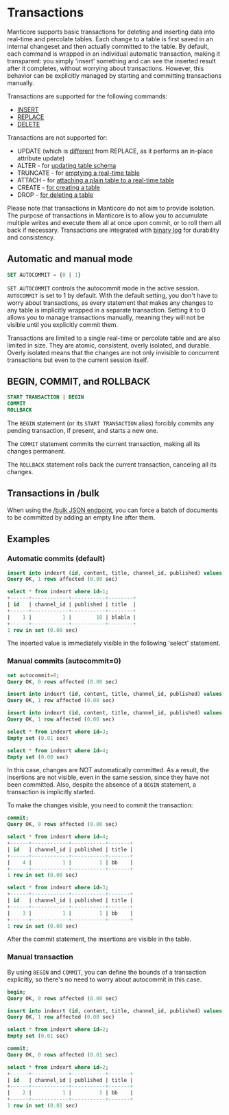 # Transactions

Manticore supports basic transactions for deleting and inserting data into real-time and percolate tables. Each change to a table is first saved in an internal changeset and then actually committed to the table. By default, each command is wrapped in an individual automatic transaction, making it transparent: you simply 'insert' something and can see the inserted result after it completes, without worrying about transactions. However, this behavior can be explicitly managed by starting and committing transactions manually.

Transactions are supported for the following commands:
* [INSERT](../Data_creation_and_modification/Adding_documents_to_a_table/Adding_documents_to_a_real-time_table.md)
* [REPLACE](../Data_creation_and_modification/Updating_documents/REPLACE.md)
* [DELETE](../Data_creation_and_modification/Deleting_documents.md)

Transactions are not supported for:
* UPDATE (which is [different](../Data_creation_and_modification/Updating_documents/REPLACE_vs_UPDATE.md) from REPLACE, as it performs an in-place attribute update)
* ALTER - for [updating table schema](../Updating_table_schema_and_settings.md)
* TRUNCATE - for [emptying a real-time table](../Emptying_a_table.md)
* ATTACH - for [attaching a plain table to a real-time table](../Data_creation_and_modification/Adding_data_from_external_storages/Adding_data_to_tables/Attaching_a_plain_table_to_RT_table.md)
* CREATE - [for creating a table](../Creating_a_table/Local_tables.md)
* DROP - [for deleting a table](../Deleting_a_table.md)

Please note that transactions in Manticore do not aim to provide isolation. The purpose of transactions in Manticore is to allow you to accumulate multiple writes and execute them all at once upon commit, or to roll them all back if necessary. Transactions are integrated with [binary log](../Logging/Binary_logging.md) for durability and consistency.

## Automatic and manual mode

```sql
SET AUTOCOMMIT = {0 | 1}
```

`SET AUTOCOMMIT` controls the autocommit mode in the active session. `AUTOCOMMIT` is set to 1 by default. With the default setting, you don't have to worry about transactions, as every statement that makes any changes to any table is implicitly wrapped in a separate transaction. Setting it to 0 allows you to manage transactions manually, meaning they will not be visible until you explicitly commit them.

Transactions are limited to a single real-time or percolate table and are also limited in size. They are atomic, consistent, overly isolated, and durable. Overly isolated means that the changes are not only invisible to concurrent transactions but even to the current session itself.

## BEGIN, COMMIT, and ROLLBACK

```sql
START TRANSACTION | BEGIN
COMMIT
ROLLBACK
```

The `BEGIN` statement (or its `START TRANSACTION` alias) forcibly commits any pending transaction, if present, and starts a new one.

The `COMMIT` statement commits the current transaction, making all its changes permanent.

The `ROLLBACK` statement rolls back the current transaction, canceling all its changes.

## Transactions in /bulk

When using the [/bulk JSON endpoint](../Data_creation_and_modification/Adding_documents_to_a_table/Adding_documents_to_a_real-time_table.md?client=JSON#Bulk-adding-documents), you can force a batch of documents to be committed by adding an empty line after them.

## Examples

### Automatic commits (default)

```sql
insert into indexrt (id, content, title, channel_id, published) values (1, 'aa', 'blabla', 1, 10);
Query OK, 1 rows affected (0.00 sec)

select * from indexrt where id=1;
+------+------------+-----------+--------+
| id   | channel_id | published | title  |
+------+------------+-----------+--------+
|    1 |          1 |        10 | blabla |
+------+------------+-----------+--------+
1 row in set (0.00 sec)
```

The inserted value is immediately visible in the following 'select' statement.

### Manual commits (autocommit=0)

```sql
set autocommit=0;
Query OK, 0 rows affected (0.00 sec)

insert into indexrt (id, content, title, channel_id, published) values (3, 'aa', 'bb', 1, 1);
Query OK, 1 row affected (0.00 sec)

insert into indexrt (id, content, title, channel_id, published) values (4, 'aa', 'bb', 1, 1);
Query OK, 1 row affected (0.00 sec)

select * from indexrt where id=3;
Empty set (0.01 sec)

select * from indexrt where id=4;
Empty set (0.00 sec)
```

In this case, changes are NOT automatically committed. As a result, the insertions are not visible, even in the same session, since they have not been committed. Also, despite the absence of a `BEGIN` statement, a transaction is implicitly started.

To make the changes visible, you need to commit the transaction:

```sql
commit;
Query OK, 0 rows affected (0.00 sec)

select * from indexrt where id=4;
+------+------------+-----------+-------+
| id   | channel_id | published | title |
+------+------------+-----------+-------+
|    4 |          1 |         1 | bb    |
+------+------------+-----------+-------+
1 row in set (0.00 sec)

select * from indexrt where id=3;
+------+------------+-----------+-------+
| id   | channel_id | published | title |
+------+------------+-----------+-------+
|    3 |          1 |         1 | bb    |
+------+------------+-----------+-------+
1 row in set (0.00 sec)
```

After the commit statement, the insertions are visible in the table.

### Manual transaction

By using `BEGIN` and `COMMIT`, you can define the bounds of a transaction explicitly, so there's no need to worry about autocommit in this case.

```sql
begin;
Query OK, 0 rows affected (0.00 sec)

insert into indexrt (id, content, title, channel_id, published) values (2, 'aa', 'bb', 1, 1);
Query OK, 1 row affected (0.00 sec)

select * from indexrt where id=2;
Empty set (0.01 sec)

commit;
Query OK, 0 rows affected (0.01 sec)

select * from indexrt where id=2;
+------+------------+-----------+-------+
| id   | channel_id | published | title |
+------+------------+-----------+-------+
|    2 |          1 |         1 | bb    |
+------+------------+-----------+-------+
1 row in set (0.01 sec)
```


<!-- proofread -->

